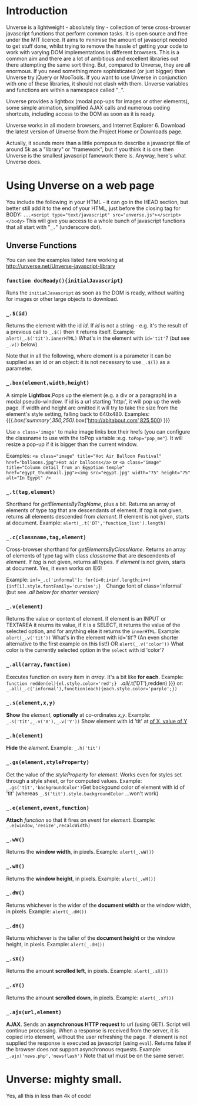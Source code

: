 # Introduction #

Unverse is a lightweight - absolutely tiny - collection of terse cross-browser javascript functions that perform common tasks. It is open source and free under the MIT licence. It aims to minimise the amount of javascript needed to get stuff done, whilst trying to remove the hassle of getting your code to work with varying DOM implementations in different browsers. This is a common aim and there are a lot of ambitious and excellent libraries out there attempting the same sort thing. But, compared to Unverse, they are all enormous. If you need something more sophisticated (or just bigger) than Unverse try jQuery or MooTools. If you want to use Unverse in conjunction with one of these libraries, it should not clash with them. Unverse variables and functions are within a namespace called "`_`".

Unverse provides a lightbox (modal pop-ups for images or other elements), some simple animation, simplified AJAX calls and numerous coding shortcuts, including access to the DOM as soon as it is ready.

Unverse works in all modern browsers, and Internet Explorer 6. Download the latest version of Unverse from the Project Home or Downloads page.

Actually, it sounds more than a little pompous to describe a javascript file of around 5k as a "library" or "framework", but if you think it is one then Unverse is the smallest javascript famework there is. Anyway, here's what Unverse does.


# Using Unverse on a web page #

You include the following in your HTML - it can go in the HEAD section, but better still add it to the end of your HTML, just before the closing tag for BODY:
` ...<script type="text/javascript" src="unverse.js"></script></body> `
This will give you access to a whole bunch of javascript functions that all start with "`_.`" (underscore dot).

## Unverse Functions ##

You can see the examples listed here working at
http://unverse.net/Unverse-javascript-library

### `function docReady(){initialJavascript}` ###
Runs the `initialJavascript` as soon as the DOM is ready, without waiting for images or other large objects to download.

### `_.$(id)` ###
Returns the element with the id _id_. If _id_ is not a string - e.g. it's the result of a previous call to `_.$()` then it returns itself.
Example:
`alert(_.$('tit').innerHTML)` What's in the element with `id='tit'`? (but see `_.v()` below)

Note that in all the following, where element is a parameter it can be supplied as an id or an object: it is not necessary to use `_.$(l)` as a parameter.
### `_.box(element,width,height)` ###
A simple **Lightbox**.Pops up the element (e.g. a div or a paragraph) in a modal pseudo-window. If id is a url starting 'http:', it will pop up the web page. If width and height are omitted it will try to take the size from the element's style setting, falling back to 640x480.
Examples:
{{{_.box('summary',350,250)_.box('http://abitabout.com',825,500) }}}

Use `a class='image'` to make image links box their hrefs (you can configure the classname to use with the toPop variable :e.g. `toPop="pop_me"`). It will resize a pop-up if it is bigger than the current window.

Examples:
`<a class="image" title="Hot Air Balloon Festival" href="balloons.jpg">Hot air balloons</a>` or
`<a class="image" title="Column detail from an Egyptian temple" href="egypt_thumbnail.jpg"><img src="egypt.jpg" width="75" height="75" alt="In Egypt" />`

### `_.t(tag,element)` ###
Shorthand for _getElementsByTagName_, plus a bit. Returns an array of elements of type _tag_ that are descendants of element. If _tag_ is not given, returns all elements descended from _element_. If element is not given, starts at document.
Example:
`alert(_.t('DT','function_list').length) `

### `_.c(classname,tag,element)` ###
Cross-browser shorthand for _getElementsByClassName_. Returns an array of elements of type tag with class _classname_ that are descendents of _element_. If _tag_ is not given, returns all types. If _element_ is not given, starts at document.
Yes, it even works on IE6!

Example:
`inf=_.c('informal'); for(i=0;i<inf.length;i++){inf[i].style.fontFamily='cursive';}  `Change font of class='informal' (but see _.all below for shorter version)_

### `_.v(element)` ###
Returns the value or content of element. If element is an INPUT or TEXTAREA it reurns its value, if it is a SELECT, it returns the value of the selected option, and for anything else it returns the `innerHTML`.
Example:
`alert(_.v('tit'))` What's in the element with id='tit'? (An even shorter alternative to the first example on this list!)
OR `alert(_.v('color'))` What color is the currently selected option in the `select` with id 'color'?

### `_.all(array,function)` ###
Executes function on every item in _array_. It's a bit like **for each**.
Example:
`function redden(el){el.style.color='red';} `
_.all(_.t('DT'),redden) }}}
or:
` _.all(_.c('informal'),function(each){each.style.color='purple';}) `

### `_.s(element,x,y)` ###
**Show** the _element_, **optionally** at co-ordinates _x,y_.
Example:
`_.s('tit',_.v('X'),_.v('Y'))` Show element with id 'tit' at [of X, value of Y](value.md)

### `_.h(element)` ###
**Hide** the _element_.
Example: `_.h('tit') `

### `_.gs(element,styleProperty)` ###
Get the value of the _styleProperty_ for _element_. Works even for styles set through a style sheet, or for computed values.
Example:
`_.gs('tit','backgroundColor')`Get backgound color of element with id of 'tit'
(whereas `_.$('tit').style.backgroundColor` ...won't work)

### `_.e(element,event,function)` ###
**Attach** _function_ so that it fires on _event_ for _element_.
Example:
`_.e(window,'resize',recalcWidth) `

### `_.wW()` ###
Returns the **window width**, in pixels.
Example: `alert(_.wW())`

### `_.wH()` ###
Returns the **window height**, in pixels.
Example: `alert(_.wH()) `

### `_.dW()` ###
Returns whichever is the wider of the **document width** or the window width, in pixels.
Example: `alert(_.dW()) `

### `_.dH()` ###
Returns whichever is the taller of the **document height** or the window height, in pixels.
Example: `alert(_.dH()) `

### `_.sX()` ###
Returns the amount **scrolled left**, in pixels.
Example: `alert(_.sX()) `

### `_.sY()` ###
Returns the amount **scrolled down**, in pixels.
Example: `alert(_.sY()) `

### `_.ajx(url,element)` ###
**AJAX**. Sends an **asynchronous HTTP request** to url (using GET). Script will continue processing. When a response is received from the server, it is copied into element, without the user refreshing the page. If element is not supplied the response is executed as javascript (using `eval`). Returns false if the browser does not support asynchronous requests.
Example:` _.ajx('news.php','newsflash')` Note that url must be on the same server.

# Unverse: mighty small. #
Yes, all this in less than 4k of code!